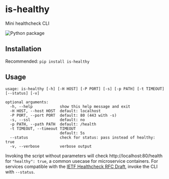 # is-healthy
Mini healthcheck CLI

![Python package](https://github.com/carlskeide/is-healthy/workflows/Python%20package/badge.svg)

## Installation
Recommended: `pip install is-healthy`

## Usage
```
usage: is-healthy [-h] [-H HOST] [-P PORT] [-s] [-p PATH] [-t TIMEOUT] [--status] [-v]

optional arguments:
  -h, --help            show this help message and exit
  -H HOST, --host HOST  default: localhost
  -P PORT, --port PORT  default: 80 (443 with -s)
  -s, --ssl             default: no
  -p PATH, --path PATH  default: /health
  -t TIMEOUT, --timeout TIMEOUT
                        default: 5s
  --status              check for status: pass instead of healthy: true
  -v, --verbose         verbose output
```

Invoking the script without parameters will check http://localhost:80/health for `"healthy": true`, a common usecase for microservice containers. For services compatible with the [IETF Healthcheck RFC Draft](https://tools.ietf.org/html/draft-inadarei-api-health-check-04), invoke the CLI with `--status`.
